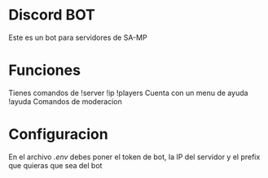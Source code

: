 # Discord BOT
Este es un bot para servidores de SA-MP

# Funciones

Tienes comandos de !server !ip !players
Cuenta con un menu de ayuda !ayuda
Comandos de moderacion
  
 # Configuracion
 
 En el archivo *.env* debes poner el token de bot, la IP del servidor y el prefix que quieras que sea del bot

